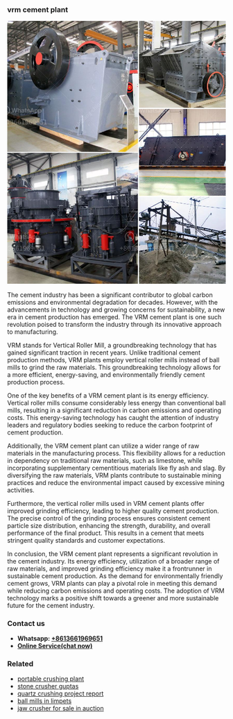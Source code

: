 <h3>vrm cement plant</h3><img src='1708666537.jpg' alt=''><p>The cement industry has been a significant contributor to global carbon emissions and environmental degradation for decades. However, with the advancements in technology and growing concerns for sustainability, a new era in cement production has emerged. The VRM cement plant is one such revolution poised to transform the industry through its innovative approach to manufacturing.</p><p>VRM stands for Vertical Roller Mill, a groundbreaking technology that has gained significant traction in recent years. Unlike traditional cement production methods, VRM plants employ vertical roller mills instead of ball mills to grind the raw materials. This groundbreaking technology allows for a more efficient, energy-saving, and environmentally friendly cement production process.</p><p>One of the key benefits of a VRM cement plant is its energy efficiency. Vertical roller mills consume considerably less energy than conventional ball mills, resulting in a significant reduction in carbon emissions and operating costs. This energy-saving technology has caught the attention of industry leaders and regulatory bodies seeking to reduce the carbon footprint of cement production.</p><p>Additionally, the VRM cement plant can utilize a wider range of raw materials in the manufacturing process. This flexibility allows for a reduction in dependency on traditional raw materials, such as limestone, while incorporating supplementary cementitious materials like fly ash and slag. By diversifying the raw materials, VRM plants contribute to sustainable mining practices and reduce the environmental impact caused by excessive mining activities.</p><p>Furthermore, the vertical roller mills used in VRM cement plants offer improved grinding efficiency, leading to higher quality cement production. The precise control of the grinding process ensures consistent cement particle size distribution, enhancing the strength, durability, and overall performance of the final product. This results in a cement that meets stringent quality standards and customer expectations.</p><p>In conclusion, the VRM cement plant represents a significant revolution in the cement industry. Its energy efficiency, utilization of a broader range of raw materials, and improved grinding efficiency make it a frontrunner in sustainable cement production. As the demand for environmentally friendly cement grows, VRM plants can play a pivotal role in meeting this demand while reducing carbon emissions and operating costs. The adoption of VRM technology marks a positive shift towards a greener and more sustainable future for the cement industry.</p><h3>Contact us</h3><ul><li><strong>Whatsapp:&nbsp;<a href="https://wa.me/8613661969651">+8613661969651</a></strong></li><li><a href="https://swt.shibang-china.com/?git&amp;zhl&amp;vrm cement plant"><strong>Online Service(chat now)</strong></a></li></ul><h3>Related</h3><ul><li><a href='portable crushing plant.md'>portable crushing plant</a></li><li><a href='stone crusher guptas.md'>stone crusher guptas</a></li><li><a href='quartz crushing project report.md'>quartz crushing project report</a></li><li><a href='ball mills in limpets.md'>ball mills in limpets</a></li><li><a href='jaw crusher for sale in auction.md'>jaw crusher for sale in auction</a></li></ul>